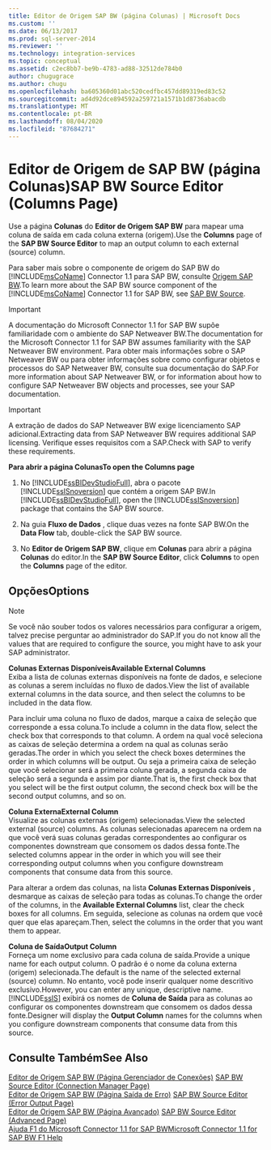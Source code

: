 ```yaml
---
title: Editor de Origem SAP BW (página Colunas) | Microsoft Docs
ms.custom: ''
ms.date: 06/13/2017
ms.prod: sql-server-2014
ms.reviewer: ''
ms.technology: integration-services
ms.topic: conceptual
ms.assetid: c2ec8bb7-be9b-4783-ad88-32512de784b0
author: chugugrace
ms.author: chugu
ms.openlocfilehash: ba605360d01abc520cedfbc457dd89319ed83c52
ms.sourcegitcommit: ad4d92dce894592a259721a1571b1d8736abacdb
ms.translationtype: MT
ms.contentlocale: pt-BR
ms.lasthandoff: 08/04/2020
ms.locfileid: "87684271"
---
```

# <a name="sap-bw-source-editor-columns-page"></a><span data-ttu-id="c17a6-102">Editor de Origem de SAP BW (página Colunas)</span><span class="sxs-lookup"><span data-stu-id="c17a6-102">SAP BW Source Editor (Columns Page)</span></span>
  <span data-ttu-id="c17a6-103">Use a página **Colunas** do **Editor de Origem SAP BW** para mapear uma coluna de saída em cada coluna externa (origem).</span><span class="sxs-lookup"><span data-stu-id="c17a6-103">Use the **Columns** page of the **SAP BW Source Editor** to map an output column to each external (source) column.</span></span>  
  
 <span data-ttu-id="c17a6-104">Para saber mais sobre o componente de origem do SAP BW do [!INCLUDE[msCoName](../../includes/msconame-md.md)] Connector 1.1 para SAP BW, consulte [Origem SAP BW](sap-bw-source.md).</span><span class="sxs-lookup"><span data-stu-id="c17a6-104">To learn more about the SAP BW source component of the [!INCLUDE[msCoName](../../includes/msconame-md.md)] Connector 1.1 for SAP BW, see [SAP BW Source](sap-bw-source.md).</span></span>  
  
> [!IMPORTANT]  
>  <span data-ttu-id="c17a6-105">A documentação do Microsoft Connector 1.1 for SAP BW supõe familiaridade com o ambiente do SAP Netweaver BW.</span><span class="sxs-lookup"><span data-stu-id="c17a6-105">The documentation for the Microsoft Connector 1.1 for SAP BW assumes familiarity with the SAP Netweaver BW environment.</span></span> <span data-ttu-id="c17a6-106">Para obter mais informações sobre o SAP Netweaver BW ou para obter informações sobre como configurar objetos e processos do SAP Netweaver BW, consulte sua documentação do SAP.</span><span class="sxs-lookup"><span data-stu-id="c17a6-106">For more information about SAP Netweaver BW, or for information about how to configure SAP Netweaver BW objects and processes, see your SAP documentation.</span></span>  
  
> [!IMPORTANT]  
>  <span data-ttu-id="c17a6-107">A extração de dados do SAP Netweaver BW exige licenciamento SAP adicional.</span><span class="sxs-lookup"><span data-stu-id="c17a6-107">Extracting data from SAP Netweaver BW requires additional SAP licensing.</span></span> <span data-ttu-id="c17a6-108">Verifique esses requisitos com a SAP.</span><span class="sxs-lookup"><span data-stu-id="c17a6-108">Check with SAP to verify these requirements.</span></span>  
  
 <span data-ttu-id="c17a6-109">**Para abrir a página Colunas**</span><span class="sxs-lookup"><span data-stu-id="c17a6-109">**To open the Columns page**</span></span>  
  
1.  <span data-ttu-id="c17a6-110">No [!INCLUDE[ssBIDevStudioFull](../../includes/ssbidevstudiofull-md.md)], abra o pacote [!INCLUDE[ssISnoversion](../../includes/ssisnoversion-md.md)] que contém a origem SAP BW.</span><span class="sxs-lookup"><span data-stu-id="c17a6-110">In [!INCLUDE[ssBIDevStudioFull](../../includes/ssbidevstudiofull-md.md)], open the [!INCLUDE[ssISnoversion](../../includes/ssisnoversion-md.md)] package that contains the SAP BW source.</span></span>  
  
2.  <span data-ttu-id="c17a6-111">Na guia **Fluxo de Dados** , clique duas vezes na fonte SAP BW.</span><span class="sxs-lookup"><span data-stu-id="c17a6-111">On the **Data Flow** tab, double-click the SAP BW source.</span></span>  
  
3.  <span data-ttu-id="c17a6-112">No **Editor de Origem SAP BW**, clique em **Colunas** para abrir a página **Colunas** do editor.</span><span class="sxs-lookup"><span data-stu-id="c17a6-112">In the **SAP BW Source Editor**, click **Columns** to open the **Columns** page of the editor.</span></span>  
  
## <a name="options"></a><span data-ttu-id="c17a6-113">Opções</span><span class="sxs-lookup"><span data-stu-id="c17a6-113">Options</span></span>  
  
> [!NOTE]  
>  <span data-ttu-id="c17a6-114">Se você não souber todos os valores necessários para configurar a origem, talvez precise perguntar ao administrador do SAP.</span><span class="sxs-lookup"><span data-stu-id="c17a6-114">If you do not know all the values that are required to configure the source, you might have to ask your SAP administrator.</span></span>  
  
 <span data-ttu-id="c17a6-115">**Colunas Externas Disponíveis**</span><span class="sxs-lookup"><span data-stu-id="c17a6-115">**Available External Columns**</span></span>  
 <span data-ttu-id="c17a6-116">Exiba a lista de colunas externas disponíveis na fonte de dados, e selecione as colunas a serem incluídas no fluxo de dados.</span><span class="sxs-lookup"><span data-stu-id="c17a6-116">View the list of available external columns in the data source, and then select the columns to be included in the data flow.</span></span>  
  
 <span data-ttu-id="c17a6-117">Para incluir uma coluna no fluxo de dados, marque a caixa de seleção que corresponde a essa coluna.</span><span class="sxs-lookup"><span data-stu-id="c17a6-117">To include a column in the data flow, select the check box that corresponds to that column.</span></span> <span data-ttu-id="c17a6-118">A ordem na qual você seleciona as caixas de seleção determina a ordem na qual as colunas serão geradas.</span><span class="sxs-lookup"><span data-stu-id="c17a6-118">The order in which you select the check boxes determines the order in which columns will be output.</span></span> <span data-ttu-id="c17a6-119">Ou seja a primeira caixa de seleção que você selecionar será a primeira coluna gerada, a segunda caixa de seleção será a segunda e assim por diante.</span><span class="sxs-lookup"><span data-stu-id="c17a6-119">That is, the first check box that you select will be the first output column, the second check box will be the second output columns, and so on.</span></span>  
  
 <span data-ttu-id="c17a6-120">**Coluna Externa**</span><span class="sxs-lookup"><span data-stu-id="c17a6-120">**External Column**</span></span>  
 <span data-ttu-id="c17a6-121">Visualize as colunas externas (origem) selecionadas.</span><span class="sxs-lookup"><span data-stu-id="c17a6-121">View the selected external (source) columns.</span></span> <span data-ttu-id="c17a6-122">As colunas selecionadas aparecem na ordem na que você verá suas colunas geradas correspondentes ao configurar os componentes downstream que consomem os dados dessa fonte.</span><span class="sxs-lookup"><span data-stu-id="c17a6-122">The selected columns appear in the order in which you will see their corresponding output columns when you configure downstream components that consume data from this source.</span></span>  
  
 <span data-ttu-id="c17a6-123">Para alterar a ordem das colunas, na lista **Colunas Externas Disponíveis** , desmarque as caixas de seleção para todas as colunas.</span><span class="sxs-lookup"><span data-stu-id="c17a6-123">To change the order of the columns, in the **Available External Columns** list, clear the check boxes for all columns.</span></span> <span data-ttu-id="c17a6-124">Em seguida, selecione as colunas na ordem que você quer que elas apareçam.</span><span class="sxs-lookup"><span data-stu-id="c17a6-124">Then, select the columns in the order that you want them to appear.</span></span>  
  
 <span data-ttu-id="c17a6-125">**Coluna de Saída**</span><span class="sxs-lookup"><span data-stu-id="c17a6-125">**Output Column**</span></span>  
 <span data-ttu-id="c17a6-126">Forneça um nome exclusivo para cada coluna de saída.</span><span class="sxs-lookup"><span data-stu-id="c17a6-126">Provide a unique name for each output column.</span></span> <span data-ttu-id="c17a6-127">O padrão é o nome da coluna externa (origem) selecionada.</span><span class="sxs-lookup"><span data-stu-id="c17a6-127">The default is the name of the selected external (source) column.</span></span> <span data-ttu-id="c17a6-128">No entanto, você pode inserir qualquer nome descritivo exclusivo.</span><span class="sxs-lookup"><span data-stu-id="c17a6-128">However, you can enter any unique, descriptive name.</span></span> [!INCLUDE[ssIS](../../includes/ssis-md.md)] <span data-ttu-id="c17a6-129">exibirá os nomes de **Coluna de Saída** para as colunas ao configurar os componentes downstream que consomem os dados dessa fonte.</span><span class="sxs-lookup"><span data-stu-id="c17a6-129">Designer will display the **Output Column** names for the columns when you configure downstream components that consume data from this source.</span></span>  
  
## <a name="see-also"></a><span data-ttu-id="c17a6-130">Consulte Também</span><span class="sxs-lookup"><span data-stu-id="c17a6-130">See Also</span></span>  
 <span data-ttu-id="c17a6-131">[Editor de Origem SAP BW &#40;Página Gerenciador de Conexões&#41;](sap-bw-source-editor-connection-manager-page.md) </span><span class="sxs-lookup"><span data-stu-id="c17a6-131">[SAP BW Source Editor &#40;Connection Manager Page&#41;](sap-bw-source-editor-connection-manager-page.md) </span></span>  
 <span data-ttu-id="c17a6-132">[Editor de Origem SAP BW &#40;Página Saída de Erro&#41;](sap-bw-source-editor-error-output-page.md) </span><span class="sxs-lookup"><span data-stu-id="c17a6-132">[SAP BW Source Editor &#40;Error Output Page&#41;](sap-bw-source-editor-error-output-page.md) </span></span>  
 <span data-ttu-id="c17a6-133">[Editor de Origem SAP BW &#40;Página Avançado&#41;](sap-bw-source-editor-advanced-page.md) </span><span class="sxs-lookup"><span data-stu-id="c17a6-133">[SAP BW Source Editor &#40;Advanced Page&#41;](sap-bw-source-editor-advanced-page.md) </span></span>  
 [<span data-ttu-id="c17a6-134">Ajuda F1 do Microsoft Connector 1.1 for SAP BW</span><span class="sxs-lookup"><span data-stu-id="c17a6-134">Microsoft Connector 1.1 for SAP BW F1 Help</span></span>](../microsoft-connector-for-sap-bw-f1-help.md)  
  
  
